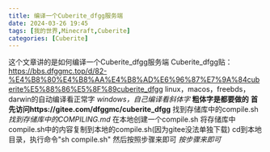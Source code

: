 ```yaml
---
title: 编译一个Cuberite_dfgg服务端
date: 2024-03-26 19:45
tags: [我的世界,Minecraft,Cuberite]
categories: [Cuberite]
---
```

这个文章讲的是如何编译一个Cuberite_dfgg服务端
Cuberite_dfgg贴：https://bbs.dfggmc.top/d/82-%E4%B8%80%E4%B8%AA%E4%B8%AD%E6%96%87%E7%9A%84cuberite%E5%88%86%E5%8F%89cuberite_dfgg
linux，macos，freebds，darwin的自动编译看正常字
_windows，自己编译看斜体字_
**粗体字是都要做的**
**首先访问https://gitee.com/dfggmc/cuberite_dfgg**
找到存储库中的compile.sh
_找到存储库中的COMPILING.md_
在本地创建一个compile.sh
将存储库中compile.sh中的内容复制到本地的compile.sh(因为gitee没法单独下载)
cd到本地目录，执行命令"sh compile.sh"
然后按照步骤来即可
_按步骤来即可_